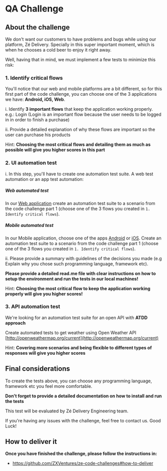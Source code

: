 # QA Challenge

## About the challenge


We don't want our customers to have problems and bugs while using our platform, Zé Delivery. Specially in this super important moment, which is when he chooses a cold beer to enjoy it right away.

Well, having that in mind, we must implement a few tests to minimize this risk:


### 1. Identify critical flows

You'll notice that our web and mobile platforms are a bit different, so for this first part of the code challenge, you can choose one of the 3 applications we have: **Android, iOS, Web**.

i. Identify **3 important flows** that keep the application working properly.
e.g.: Login (Login is an important flow because the user needs to be logged in in order to finish a purchase)

ii. Provide a detailed explanation of why these flows are important so the user can purchase his products

Hint:
**Choosing the most critical flows and detailing them as much as possible will give you higher scores in this part**


### 2. UI automation test

i. In this step, you'll have to create one automation test suite. A web test automation or an app test automation:
##### Web automated test
In our [Web application](https://www.ze.delivery/) create an automation test suite to a scenario from the code challenge part 1 (choose one of the 3 flows you created in `1. Identify critical flows`).

##### Mobile automated test
In our Mobile application, choose one of the apps [Android](https://play.google.com/store/apps/details?id=com.cerveceriamodelo.modelonow&hl=pt_BR) or [iOS](https://apps.apple.com/br/app/z%C3%A9-delivery/id1070070438).
Create an automation test suite to a scenario from the code challenge part 1 (choose one of the 3 flows you created in `1. Identify critical flows`).

ii. Please provide a summary with guidelines of the decisions you made (e.g Explain why you chose such programming language, framework etc).

**Please provide a detailed read.me file with clear instructions on how to setup the environment and run the tests in our local machines!**

Hint:
**Choosing the most critical flow to keep the application working properly will give you higher scores!**

### 3. API automation test

We're looking for an automation test suite for an open API with **ATDD approach**

Create automated tests to get weather using Open Weather API
[http://openweathermap.org/current](http://openweathermap.org/current)

Hint:
**Covering more scenarios and being flexible to different types of responses will give you higher scores** 

## Final considerations

To create the tests above, you can choose any programming language, framework etc you feel more comfortable.

**Don't forget to provide a detailed documentation on how to install and run the tests**

This test will be evaluated by Zé Delivery Engineering team.

If you're having any issues with the challenge, feel free to contact us.
Good Luck!

## How to deliver it

**Once you have finished the challenge, please follow the instructions in:**
- https://github.com/ZXVentures/ze-code-challenges#how-to-deliver
